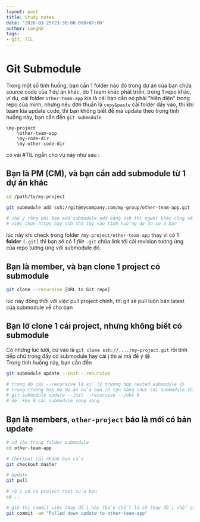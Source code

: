 ```yaml
---
layout: post
title: Study notes
date: '2020-03-25T23:30:00.000+07:00'
author: LongNX
tags:
- git, TIL
---
```


# Git Submodule 

Trong một số tình huống, bạn cần 1 folder nào đó trong dự án của bạn chứa source code của 1 dự án khác, do 1 team khác phát triển, trong 1 repo khác, 
ví dụ, cái folder `other-team-app` kia là cái bạn cần nó phải "hiện diện" trong repo của mình, nhưng nếu đơn thuần là `copy&paste` cái folder đấy vào, thì khi team kia update code, thì bạn không biết để mà update theo 
trong tình huống này, bạn cần đến `git submodule`
```
\my-project
    \other-team-app
    \my-code-dir 
    \my-other-code-dir 
```
có vài #TIL ngắn cho vụ này như sau : 

## Bạn là PM (CM), và bạn cần add submodule từ 1 dự án khác 

```bash
cd /path/to/my-project

git submodule add ssh://git@mycompany.com/my-group/other-team-app.git 

# chú ý rằng khi bạn add submodule add bằng ssh thì người khác cũng sẽ phải pull bằng ssh,
# việc chọn https hay ssh thì tùy vào tình huống dự án của bạn 
```

lúc này khi check trong folder `/my-project/other-team-app` thay vì có  1 **folder** `[.git]` thì bạn sẽ có 1 _file_ `.git` chứa link tới cái revision tương ứng của repo tương ứng với submodule đó.  


## Bạn là member, và bạn clone 1 project có submodule 

```bash 
git clone --recursive [URL to Git repo]
```

lúc này đồng thời với việc pull project chính, thì git sẽ pull luôn bản latest của submodule về cho bạn 

## Bạn lỡ clone 1 cái project, nhưng không biết có submodule 

Có những lúc lười, cứ vào là `git clone ssh://..../my-project.git` rồi tính tiếp chứ trong đấy có submodule hay cái j thì ai mà để ý 😅.  
Trong tình huống này, bạn cần đến 

```bash
git submodule update --init --recursive 

# trong đó cái --recursive là xử lý trường hợp nested submodule 😒
# trong trường hợp mà dự án của bạn có tận hàng chục cái submodule thì có thể dùng: 
# git submodule update --init --recursive --jobs 8 
# để kéo 8 cái submodule song song 
```

## Bạn là members, `other-project` báo là mới có bản update

```bash 
# cd vào trong folder submodule 
cd other-team-app

# Checkout cái nhánh bạn cần 
git checkout master

# Update
git pull

# rồi cd ra project root của bạn 
cd ..

# giờ thì commit việc thay đổi này (bản chất là sẽ thay đổi chỗ cái file .git trong folder `/other-team-app` kia 
git commit -am "Pulled down update to other-team-app"
```
